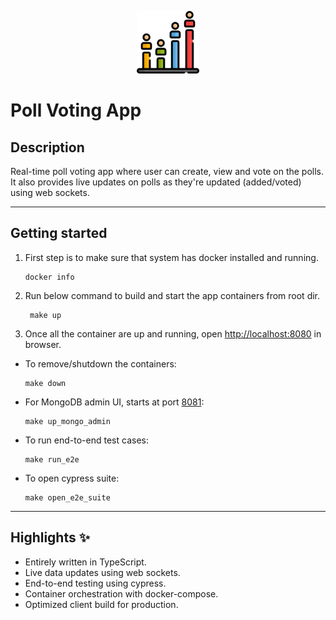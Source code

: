 <p align="center">
  <img src="./poll-voting.png" width="100" alt="poll voting">
</p>

#  Poll Voting App

## Description

Real-time poll voting app where user can create, view and vote on the polls. It also provides live updates on polls as they're updated (added/voted) using web sockets. 

---

## Getting started 

1. First step is to make sure that system has docker installed and running. 

    ```
    docker info
    ```
2. Run below command to build and start the app containers from root dir. 
   
   ```
    make up
    ```
3. Once all the container are up and running, open [http://localhost:8080](http://localhost:8080) in browser.

- To remove/shutdown the containers:

    ```
    make down
    ```

- For MongoDB admin UI, starts at port [8081](http://localhost:8081):

    ```
    make up_mongo_admin
    ```

- To run end-to-end test cases:

    ```
    make run_e2e
    ```    

- To open cypress suite:

    ```
    make open_e2e_suite
    ```   

---

## Highlights ✨

- Entirely written in TypeScript.
- Live data updates using web sockets.
- End-to-end testing using cypress.
- Container orchestration with docker-compose.
- Optimized client build for production.
